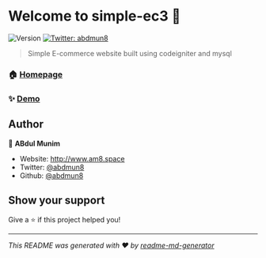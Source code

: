 # Welcome to simple-ec3 👋
![Version](https://img.shields.io/badge/version-0.1-blue.svg?cacheSeconds=2592000)
[![Twitter: abdmun8](https://img.shields.io/twitter/follow/abdmun8.svg?style=social)](https://twitter.com/abdmun8)

> Simple E-commerce website built using codeigniter and mysql

### 🏠 [Homepage](http://dev.am8.space)

### ✨ [Demo](https://dev.am8.space/ec3/)

## Author

👤 **ABdul Munim**

* Website: http://www.am8.space
* Twitter: [@abdmun8](https://twitter.com/abdmun8)
* Github: [@abdmun8](https://github.com/abdmun8)

## Show your support

Give a ⭐️ if this project helped you!


***
_This README was generated with ❤️ by [readme-md-generator](https://github.com/kefranabg/readme-md-generator)_
